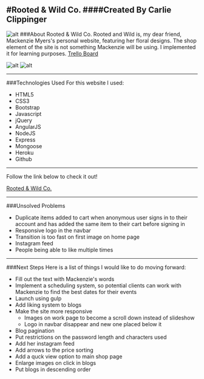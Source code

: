 #Rooted & Wild Co.
####Created By Carlie Clippinger
--------
![alt](http://i.imgur.com/fAJAK7e.jpg)
###About Rooted & Wild Co.
Rooted and Wild is, my dear friend, Mackenzie Myers's personal website, featuring her floral designs. The shop element of the site is not something Mackenzie will be using. I implemented it for learning purposes.
[Trello Board](https://trello.com/b/9HaE286r/rooted-and-wild)

![alt](http://i.imgur.com/lEsxzvM.jpg)
![alt](http://i.imgur.com/CBFCZed.png)

--------
###Technologies Used
For this website I used:
* HTML5
* CSS3
* Bootstrap
* Javascript
* jQuery
* AngularJS
* NodeJS
* Express
* Mongoose
* Heroku
* Github

--------
<!-- ###Installation Instructions -->
Follow the link below to check it out!

[Rooted & Wild Co.](https://rooted-and-wild.herokuapp.com/#!/home/index)

--------
###Unsolved Problems
* Duplicate items added to cart when anonymous user signs in to their account and has added the same item to their cart before signing in
* Responsive logo in the navbar 
* Transition is too fast on first image on home page
* Instagram feed
* People being able to like multiple times

--------
###Next Steps
Here is a list of things I would like to do moving forward:
* Fill out the text with Mackenzie's words
* Implement a scheduling system, so potential clients can work with Mackenzie to find the best dates for their events
* Launch using gulp
* Add liking system to blogs
* Make the site more responsive
    * Images on work page to become a scroll down instead of slideshow
    * Logo in navbar disappear and new one placed below it
* Blog pagination
* Put restrictions on the password length and characters used
* Add her instagram feed
* Add arrows to the price sorting
* Add a quck view option to main shop page
* Enlarge images on click in blogs
* Put blogs in descending order

